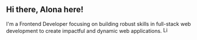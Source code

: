 ## Hi there, Alona here! 
I'm a Frontend Developer focusing on building robust skills in full-stack web development to create impactful and dynamic web applications. 
[<img src="https://example.com/linkedin-icon.svg" alt="LinkedIn" width="16" height="16"/>](https://www.linkedin.com/in/alona-chmovzh-492939124)





<!--
**NZAlona/NZAlona** is a ✨ _special_ ✨ repository because its `README.md` (this file) appears on your GitHub profile.

Here are some ideas to get you started:

- 🔭 I’m currently working on ...
- 🌱 I’m currently learning ...
- 👯 I’m looking to collaborate on ...
- 🤔 I’m looking for help with ...
- 💬 Ask me about ...
- 📫 How to reach me: ...
- 😄 Pronouns: ...
- ⚡ Fun fact: ...
-->
